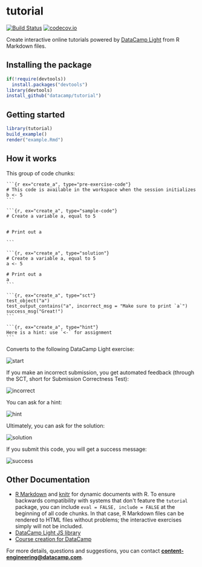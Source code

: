 # tutorial

[![Build Status](https://api.travis-ci.org/datacamp/tutorial.svg?branch=master)](https://travis-ci.org/datacamp/tutorial)
[![codecov.io](https://codecov.io/github/datacamp/tutorial/coverage.svg?branch=master)](https://codecov.io/github/datacamp/tutorial?branch=master)

Create interactive online tutorials powered by [DataCamp Light](https://www.github.com/datacamp/datacamp-light) from R Markdown files.

## Installing the package

```R
if(!require(devtools))
  install.packages("devtools")
library(devtools)
install_github("datacamp/tutorial")
```

## Getting started

```R
library(tutorial)
build_example()
render("example.Rmd")
```

## How it works

This group of code chunks:

    ```{r ex="create_a", type="pre-exercise-code"}
    # This code is available in the workspace when the session initializes
    b <- 5
    ```
    
    ```{r, ex="create_a", type="sample-code"}
    # Create a variable a, equal to 5
    
    
    # Print out a
    
    ```
    
    ```{r, ex="create_a", type="solution"}
    # Create a variable a, equal to 5
    a <- 5
    
    # Print out a
    a
    ```
    
    ```{r, ex="create_a", type="sct"}
    test_object("a")
    test_output_contains("a", incorrect_msg = "Make sure to print `a`")
    success_msg("Great!")
    ```
    
    ```{r, ex="create_a", type="hint"}
    Here is a hint: use `<-` for assignment
    ```

Converts to the following DataCamp Light exercise:

![start](https://s3.amazonaws.com/assets.datacamp.com/img/github/content-engineering-repos/tutorial1_start.png)

If you make an incorrect submission, you get automated feedback (through the SCT, short for Submission Correctness Test):

![incorrect](https://s3.amazonaws.com/assets.datacamp.com/img/github/content-engineering-repos/tutorial2_incorrect.png)

You can ask for a hint:

![hint](https://s3.amazonaws.com/assets.datacamp.com/img/github/content-engineering-repos/tutorial3_hint.png)

Ultimately, you can ask for the solution:

![solution](https://s3.amazonaws.com/assets.datacamp.com/img/github/content-engineering-repos/tutorial4_solution.png)

If you submit this code, you will get a success message:

![success](https://s3.amazonaws.com/assets.datacamp.com/img/github/content-engineering-repos/tutorial5_correct.png)

## Other Documentation

- [R Markdown](http://rmarkdown.rstudio.com/) and [knitr](http://yihui.name/knitr/) for dynamic documents with R. To ensure backwards compatibility with systems that don't feature the `tutorial` package, you can include `eval = FALSE, include = FALSE` at the beginning of all code chunks. In that case, R Markdown files can be rendered to HTML files without problems; the interactive exercises simply will not be included.
- [DataCamp Light JS library](https://www.github.com/datacamp/datacamp-light)
- [Course creation for DataCamp](https://docs.datacamp.com/teach)

For more details, questions and suggestions, you can contact <b>content-engineering@datacamp.com</b>.
